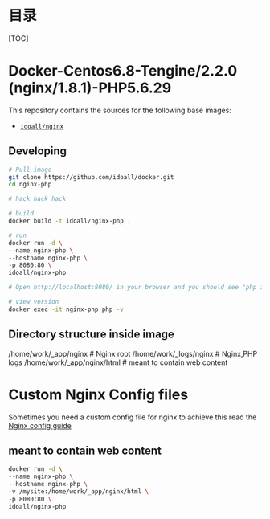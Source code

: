# 目录

[TOC]

# Docker-Centos6.8-Tengine/2.2.0 (nginx/1.8.1)-PHP5.6.29


This repository contains the sources for the following base images:
- [`idoall/nginx`](https://hub.docker.com/r/idoall/nginx/)


## Developing

```bash
# Pull image
git clone https://github.com/idoall/docker.git
cd nginx-php

# hack hack hack

# build
docker build -t idoall/nginx-php .

# run
docker run -d \
--name nginx-php \
--hostname nginx-php \
-p 8080:80 \
idoall/nginx-php

# Open http://localhost:8080/ in your browser and you should see "php info!"

# view version
docker exec -it nginx-php php -v
```

## Directory structure inside image
/home/work/_app/nginx # Nginx root
/home/work/_logs/nginx # Nginx,PHP logs
/home/work/_app/nginx/html # meant to contain web content

# Custom Nginx Config files
Sometimes you need a custom config file for nginx to achieve this read the [Nginx config guide](https://hub.docker.com/r/idoall/nginx/)

## meant to contain web content
```bash
docker run -d \
--name nginx-php \
--hostname nginx-php \
-v /mysite:/home/work/_app/nginx/html \
-p 8080:80 \
idoall/nginx-php
```
